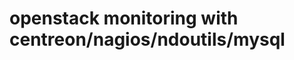 openstack monitoring with centreon/nagios/ndoutils/mysql
========================================================

